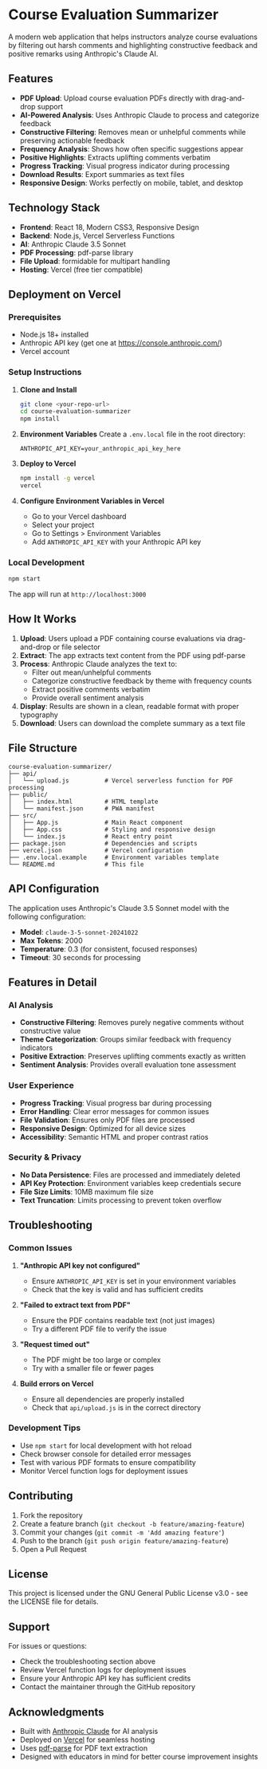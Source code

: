 # Course Evaluation Summarizer

A modern web application that helps instructors analyze course evaluations by filtering out harsh comments and highlighting constructive feedback and positive remarks using Anthropic's Claude AI.

## Features

- **PDF Upload**: Upload course evaluation PDFs directly with drag-and-drop support
- **AI-Powered Analysis**: Uses Anthropic Claude to process and categorize feedback
- **Constructive Filtering**: Removes mean or unhelpful comments while preserving actionable feedback
- **Frequency Analysis**: Shows how often specific suggestions appear
- **Positive Highlights**: Extracts uplifting comments verbatim
- **Progress Tracking**: Visual progress indicator during processing
- **Download Results**: Export summaries as text files
- **Responsive Design**: Works perfectly on mobile, tablet, and desktop

## Technology Stack

- **Frontend**: React 18, Modern CSS3, Responsive Design
- **Backend**: Node.js, Vercel Serverless Functions
- **AI**: Anthropic Claude 3.5 Sonnet
- **PDF Processing**: pdf-parse library
- **File Upload**: formidable for multipart handling
- **Hosting**: Vercel (free tier compatible)

## Deployment on Vercel

### Prerequisites
- Node.js 18+ installed
- Anthropic API key (get one at https://console.anthropic.com/)
- Vercel account

### Setup Instructions

1. **Clone and Install**
   ```bash
   git clone <your-repo-url>
   cd course-evaluation-summarizer
   npm install
   ```

2. **Environment Variables**
   Create a `.env.local` file in the root directory:
   ```
   ANTHROPIC_API_KEY=your_anthropic_api_key_here
   ```

3. **Deploy to Vercel**
   ```bash
   npm install -g vercel
   vercel
   ```

4. **Configure Environment Variables in Vercel**
   - Go to your Vercel dashboard
   - Select your project
   - Go to Settings > Environment Variables
   - Add `ANTHROPIC_API_KEY` with your Anthropic API key

### Local Development

```bash
npm start
```

The app will run at `http://localhost:3000`

## How It Works

1. **Upload**: Users upload a PDF containing course evaluations via drag-and-drop or file selector
2. **Extract**: The app extracts text content from the PDF using pdf-parse
3. **Process**: Anthropic Claude analyzes the text to:
   - Filter out mean/unhelpful comments
   - Categorize constructive feedback by theme with frequency counts
   - Extract positive comments verbatim
   - Provide overall sentiment analysis
4. **Display**: Results are shown in a clean, readable format with proper typography
5. **Download**: Users can download the complete summary as a text file

## File Structure

```
course-evaluation-summarizer/
├── api/
│   └── upload.js          # Vercel serverless function for PDF processing
├── public/
│   ├── index.html         # HTML template
│   └── manifest.json      # PWA manifest
├── src/
│   ├── App.js             # Main React component
│   ├── App.css            # Styling and responsive design
│   └── index.js           # React entry point
├── package.json           # Dependencies and scripts
├── vercel.json            # Vercel configuration
├── .env.local.example     # Environment variables template
└── README.md              # This file
```

## API Configuration

The application uses Anthropic's Claude 3.5 Sonnet model with the following configuration:
- **Model**: `claude-3-5-sonnet-20241022`
- **Max Tokens**: 2000
- **Temperature**: 0.3 (for consistent, focused responses)
- **Timeout**: 30 seconds for processing

## Features in Detail

### AI Analysis
- **Constructive Filtering**: Removes purely negative comments without constructive value
- **Theme Categorization**: Groups similar feedback with frequency indicators
- **Positive Extraction**: Preserves uplifting comments exactly as written
- **Sentiment Analysis**: Provides overall evaluation tone assessment

### User Experience
- **Progress Tracking**: Visual progress bar during processing
- **Error Handling**: Clear error messages for common issues
- **File Validation**: Ensures only PDF files are processed
- **Responsive Design**: Optimized for all device sizes
- **Accessibility**: Semantic HTML and proper contrast ratios

### Security & Privacy
- **No Data Persistence**: Files are processed and immediately deleted
- **API Key Protection**: Environment variables keep credentials secure
- **File Size Limits**: 10MB maximum file size
- **Text Truncation**: Limits processing to prevent token overflow

## Troubleshooting

### Common Issues

1. **"Anthropic API key not configured"**
   - Ensure `ANTHROPIC_API_KEY` is set in your environment variables
   - Check that the key is valid and has sufficient credits

2. **"Failed to extract text from PDF"**
   - Ensure the PDF contains readable text (not just images)
   - Try a different PDF file to verify the issue

3. **"Request timed out"**
   - The PDF might be too large or complex
   - Try with a smaller file or fewer pages

4. **Build errors on Vercel**
   - Ensure all dependencies are properly installed
   - Check that `api/upload.js` is in the correct directory

### Development Tips

- Use `npm start` for local development with hot reload
- Check browser console for detailed error messages
- Test with various PDF formats to ensure compatibility
- Monitor Vercel function logs for deployment issues

## Contributing

1. Fork the repository
2. Create a feature branch (`git checkout -b feature/amazing-feature`)
3. Commit your changes (`git commit -m 'Add amazing feature'`)
4. Push to the branch (`git push origin feature/amazing-feature`)
5. Open a Pull Request

## License

This project is licensed under the GNU General Public License v3.0 - see the LICENSE file for details.

## Support

For issues or questions:
- Check the troubleshooting section above
- Review Vercel function logs for deployment issues
- Ensure your Anthropic API key has sufficient credits
- Contact the maintainer through the GitHub repository

## Acknowledgments

- Built with [Anthropic Claude](https://www.anthropic.com/) for AI analysis
- Deployed on [Vercel](https://vercel.com/) for seamless hosting
- Uses [pdf-parse](https://www.npmjs.com/package/pdf-parse) for PDF text extraction
- Designed with educators in mind for better course improvement insights
